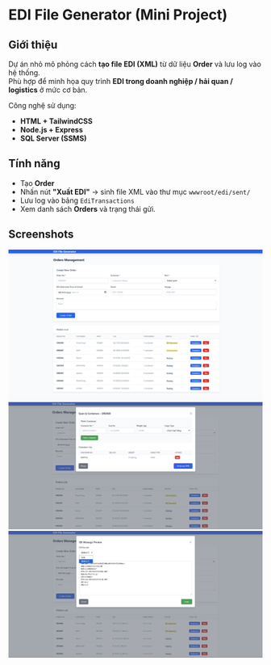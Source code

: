 #  EDI File Generator (Mini Project)

## Giới thiệu
Dự án nhỏ mô phỏng cách **tạo file EDI (XML)** từ dữ liệu **Order** và lưu log vào hệ thống.  
Phù hợp để minh họa quy trình **EDI trong doanh nghiệp / hải quan / logistics** ở mức cơ bản.

Công nghệ sử dụng:
- **HTML + TailwindCSS**
- **Node.js + Express**
- **SQL Server (SSMS)**

## Tính năng
- Tạo **Order**
- Nhấn nút **"Xuất EDI"** → sinh file XML vào thư mục `wwwroot/edi/sent/`
- Lưu log vào bảng `EdiTransactions`
- Xem danh sách **Orders** và trạng thái gửi.  

## Screenshots

![UI](/Img/localhost_3000_orders.html.png)
![UI](/Img/Screenshot%202025-09-08%20025745.png)
![UI](/Img/Screenshot%202025-09-08%20025724.png)
